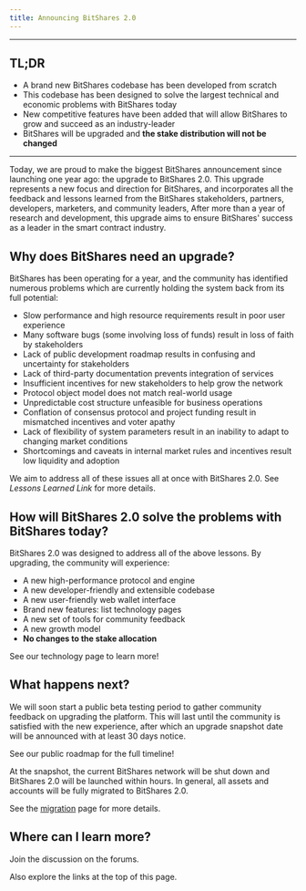 ```yaml
---
title: Announcing BitShares 2.0
---
```


--------

## TL;DR
- A brand new BitShares codebase has been developed from scratch
- This codebase has been designed to solve the largest technical and economic problems with BitShares today
- New competitive features have been added that will allow BitShares to grow and succeed as an industry-leader
- BitShares will be upgraded and **the stake distribution will not be changed**

--------

Today, we are proud to make the biggest BitShares announcement since launching one year ago: the upgrade to BitShares 2.0.
This upgrade represents a new focus and direction for BitShares, and incorporates all the
feedback and lessons learned from the BitShares stakeholders, partners, developers, marketers, and community leaders,
After more than a year of research and development, this upgrade aims to ensure BitShares' success as a leader in
the smart contract industry.

## Why does BitShares need an upgrade?

BitShares has been operating for a year, and the community has identified numerous problems which are currently holding
the system back from its full potential:

- Slow performance and high resource requirements result in poor user experience
- Many software bugs (some involving loss of funds) result in loss of faith by stakeholders
- Lack of public development roadmap results in confusing and uncertainty for stakeholders
- Lack of third-party documentation prevents integration of services
- Insufficient incentives for new stakeholders to help grow the network
- Protocol object model does not match real-world usage
- Unpredictable cost structure unfeasible for business operations
- Conflation of consensus protocol and project funding result in mismatched incentives and voter apathy
- Lack of flexibility of system parameters result in an inability to adapt to changing market conditions
- Shortcomings and caveats in internal market rules and incentives result low liquidity and adoption

We aim to address all of these issues all at once with BitShares 2.0. See *Lessons Learned Link* for more details.

## How will BitShares 2.0 solve the problems with BitShares today?

BitShares 2.0 was designed to address all of the above lessons. By upgrading, the community will experience:

- A new high-performance protocol and engine
- A new developer-friendly and extensible codebase
- A new user-friendly web wallet interface
- Brand new features: list technology pages
- A new set of tools for community feedback
- A new growth model
- **No changes to the stake allocation**

See our technology page to learn more!

## What happens next?

We will soon start a public beta testing period to gather community feedback on upgrading the platform.
This will last until the community is satisfied with the new experience, after which an upgrade snapshot date will be
announced with at least 30 days notice.

See our public roadmap for the full timeline!

At the snapshot, the current BitShares network will be shut down and BitShares 2.0 will be launched within hours.
In general, all assets and accounts will be fully migrated to BitShares 2.0.

See the <a href="/migration/">migration</a> page for more details.

## Where can I learn more?

Join the discussion on the forums.

Also explore the links at the top of this page.
